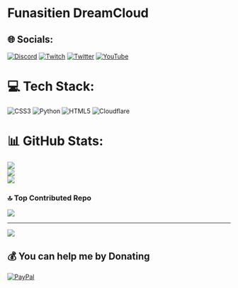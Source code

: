 # Funasitien DreamCloud

## 🌐 Socials:
[![Discord](https://img.shields.io/badge/Discord-%237289DA.svg?logo=discord&logoColor=white)](https://discord.gg/dsc.gg/democraft) [![Twitch](https://img.shields.io/badge/Twitch-%239146FF.svg?logo=Twitch&logoColor=white)](https://twitch.tv/fdreamcloud) [![Twitter](https://img.shields.io/badge/Twitter-%231DA1F2.svg?logo=Twitter&logoColor=white)](https://twitter.com/funasitien) [![YouTube](https://img.shields.io/badge/YouTube-%23FF0000.svg?logo=YouTube&logoColor=white)](https://youtube.com/@bydreamcloud)

# 💻 Tech Stack:
![CSS3](https://img.shields.io/badge/css3-%231572B6.svg?style=for-the-badge&logo=css3&logoColor=white) ![Python](https://img.shields.io/badge/python-3670A0?style=for-the-badge&logo=python&logoColor=ffdd54) ![HTML5](https://img.shields.io/badge/html5-%23E34F26.svg?style=for-the-badge&logo=html5&logoColor=white) ![Cloudflare](https://img.shields.io/badge/Cloudflare-F38020?style=for-the-badge&logo=Cloudflare&logoColor=white)
# 📊 GitHub Stats:
![](https://github-readme-stats.vercel.app/api?username=Funasitien&theme=city_light&hide_border=true&include_all_commits=true&count_private=true)<br/>
![](https://github-readme-streak-stats.herokuapp.com/?user=Funasitien&theme=city_light&hide_border=true)<br/>
![](https://github-readme-stats.vercel.app/api/top-langs/?username=Funasitien&theme=city_light&hide_border=true&include_all_commits=true&count_private=true&layout=compact)

### 🔝 Top Contributed Repo
![](https://github-contributor-stats.vercel.app/api?username=Funasitien&limit=5&theme=dark&combine_all_yearly_contributions=true)

---
[![](https://visitcount.itsvg.in/api?id=Funasitien&icon=6&color=12)](https://visitcount.itsvg.in)

  ## 💰 You can help me by Donating
  [![PayPal](https://img.shields.io/badge/PayPal-00457C?style=for-the-badge&logo=paypal&logoColor=white)](https://paypal.me/funasitien) 

  
<!-- Proudly created with GPRM ( https://gprm.itsvg.in ) -->
